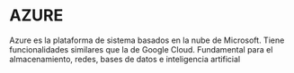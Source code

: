 # AZURE

Azure es la plataforma de sistema basados en la nube de Microsoft. Tiene funcionalidades similares que la de Google Cloud. Fundamental para el almacenamiento, redes, bases de datos e inteligencia artificial
